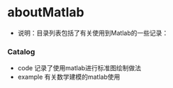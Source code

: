 # aboutMatlab
- 说明：目录列表包括了有关使用到Matlab的一些记录：

### Catalog
- code 记录了使用matlab进行标准图绘制做法
- example 有关数学建模的matlab使用
